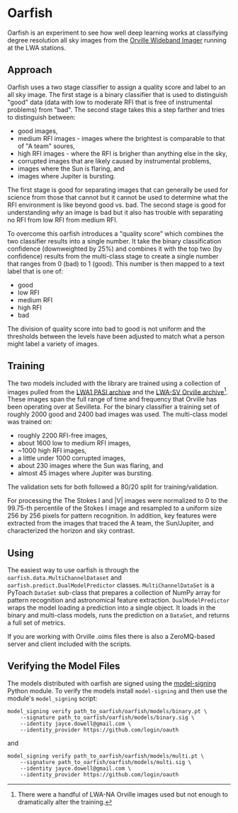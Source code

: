 Oarfish
=======
Oarfish is an experiment to see how well deep learning works at classifying degree resolution
all sky images from the [Orville Wideband Imager](https://github.com/lwa-project/orville_wideband_imager)
running at the LWA stations.

Approach
--------
Oarfish uses a two stage classifier to assign a quality score and label to an all sky image.  The
first stage is a binary classifier that is used to distinguish "good" data (data with low to moderate
RFI that is free of instrumental problems) from "bad".  The second stage takes this a step farther
and tries to distinguish between:
 * good images,
 * medium RFI images - images where the brightest is comparable to that of "A team" soures,
 * high RFI images - where the RFI is brigher than anything else in the sky,
 * corrupted images that are likely caused by instrumental problems,
 * images where the Sun is flaring, and
 * images where Jupiter is bursting.

The first stage is good for separating images that can generally be used for science from those that
cannot but it cannot be used to determine what the RFI environment is like beyond good vs. bad.  The
second stage is good for understanding *why* an image is bad but it also has trouble with separating
no RFI from low RFI from medium RFI.

To overcome this oarfish introduces a "quality score" which combines the two classifier results into
a single number.  It take the binary classification confidence (downweighted by 25%) and combines it
with the top two (by confidence) results from the multi-class stage to create a single number that
ranges from 0 (bad) to 1 (good).  This number is then mapped to a text label that is one of:
 * good
 * low RFI
 * medium RFI
 * high RFI
 * bad

The division of quality score into bad to good is not uniform and the thresholds between the levels
have been adjusted to match what a person might label a variety of images.

Training
--------
The two models included with the library are trained using a collection of images pulled from the [LWA1 PASI archive](https://lda10g.alliance.unm.edu/PASI/) and the 
[LWA-SV Orville archive](https://lda10g.alliance.unm.edu/Orville/)[^1].  These images
span the full range of time and frequency that Orville has been operating over at
Sevilleta.  For the binary classifier a training set of roughly 2000 good and 2400 bad images was used.
The multi-class model was trained on:
 * roughly 2200 RFI-free images,
 * about 1600 low to medium RFI images,
 * ~1000 high RFI images,
 * a little under 1000 corrupted images,
 * about 230 images where the Sun was flaring, and
 * almost 45 images where Jupiter was bursting.

The validation sets for both followed a 80/20 split for training/validation.

For processing the The Stokes I and |V| images were normalized to 0 to the 99.75-th percentile of the
Stokes I image and resampled to a uniform size 256 by 256 pixels for pattern recognition.  In addition,
key features were extracted from the images that traced the A team, the Sun/Jupiter, and characterized
the horizon and sky contrast.

Using
-----
The easiest way to use oarfish is through the `oarfish.data.MultiChannelDataset` and `oarfish.predict.DualModelPredictor`
classes.  `MultiChannelDataSet` is a PyToach `DataSet` sub-class that prepares a collection of NumPy
array for pattern recognition and astronomical feature extraction.  `DualModelPredictor` wraps the model
loading a prediction into a single object.  It loads in the binary and multi-class models, runs the
prediction on a `DataSet`, and returns a full set of metrics.

If you are working with Orville .oims files there is also a ZeroMQ-based server and client included with
the scripts.

Verifying the Model Files
-------------------------
The models distributed with oarfish are signed using the [model-signing](https://pypi.org/project/model-signing/) Python module.  To verify the models install `model-signing` and then use the module's `model_signing` script:
```
model_signing verify path_to_oarfish/oarfish/models/binary.pt \
    --signature path_to_oarfish/oarfish/models/binary.sig \
    --identity jayce.dowell@gmail.com \
    --identity_provider https://github.com/login/oauth
```
and
```
model_signing verify path_to_oarfish/oarfish/models/multi.pt \
    --signature path_to_oarfish/oarfish/models/multi.sig \
    --identity jayce.dowell@gmail.com \
    --identity_provider https://github.com/login/oauth
```

[^1]: There were a handful of LWA-NA Orville images used but not enough to dramatically alter the training.
